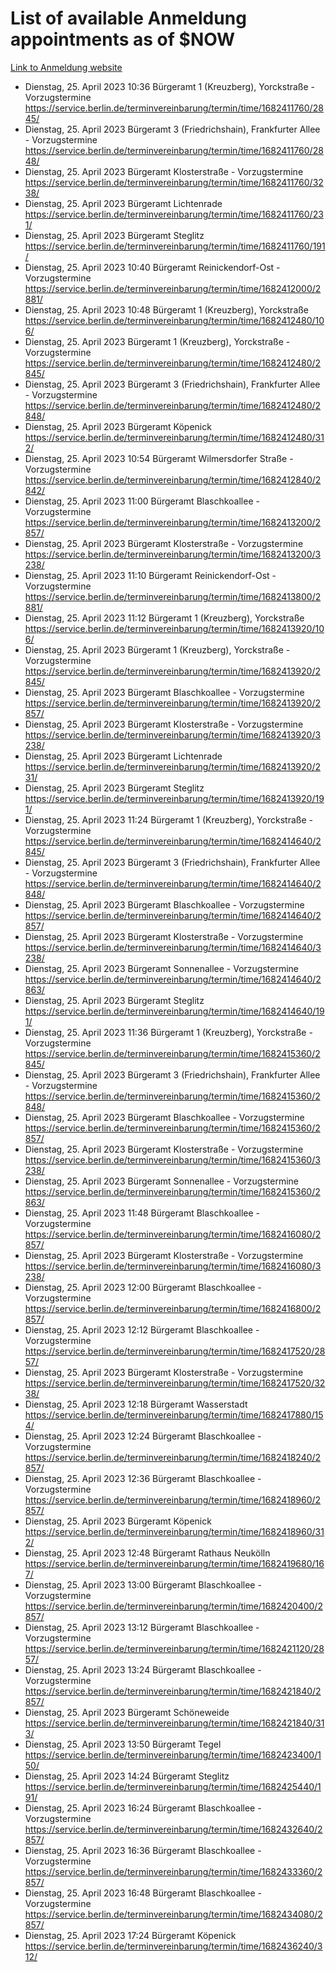 # List of available Anmeldung appointments as of $NOW
[Link to Anmeldung website](https://service.berlin.de/terminvereinbarung/termin/tag.php?termin=1&anliegen[]=120686&dienstleisterlist=122210,122217,327316,122219,327312,122227,327314,122231,327346,122243,327348,122254,122252,329742,122260,329745,122262,329748,122271,327278,122273,327274,122277,327276,330436,122280,327294,122282,327290,122284,327292,122291,327270,122285,327266,122286,327264,122296,327268,150230,329760,122297,327286,122294,327284,122312,329763,122314,329775,122304,327330,122311,327334,122309,327332,317869,122281,327352,122279,329772,122283,122276,327324,122274,327326,122267,329766,122246,327318,122251,327320,122257,327322,122208,327298,122226,327300&herkunft=http%3A%2F%2Fservice.berlin.de%2Fdienstleistung%2F120686%2F)
- Dienstag, 25. April 2023 10:36 Bürgeramt 1 (Kreuzberg), Yorckstraße - Vorzugstermine https://service.berlin.de/terminvereinbarung/termin/time/1682411760/2845/
- Dienstag, 25. April 2023  Bürgeramt 3 (Friedrichshain), Frankfurter Allee - Vorzugstermine https://service.berlin.de/terminvereinbarung/termin/time/1682411760/2848/
- Dienstag, 25. April 2023  Bürgeramt Klosterstraße - Vorzugstermine https://service.berlin.de/terminvereinbarung/termin/time/1682411760/3238/
- Dienstag, 25. April 2023  Bürgeramt Lichtenrade https://service.berlin.de/terminvereinbarung/termin/time/1682411760/231/
- Dienstag, 25. April 2023  Bürgeramt Steglitz https://service.berlin.de/terminvereinbarung/termin/time/1682411760/191/
- Dienstag, 25. April 2023 10:40 Bürgeramt Reinickendorf-Ost - Vorzugstermine https://service.berlin.de/terminvereinbarung/termin/time/1682412000/2881/
- Dienstag, 25. April 2023 10:48 Bürgeramt 1 (Kreuzberg), Yorckstraße https://service.berlin.de/terminvereinbarung/termin/time/1682412480/106/
- Dienstag, 25. April 2023  Bürgeramt 1 (Kreuzberg), Yorckstraße - Vorzugstermine https://service.berlin.de/terminvereinbarung/termin/time/1682412480/2845/
- Dienstag, 25. April 2023  Bürgeramt 3 (Friedrichshain), Frankfurter Allee - Vorzugstermine https://service.berlin.de/terminvereinbarung/termin/time/1682412480/2848/
- Dienstag, 25. April 2023  Bürgeramt Köpenick https://service.berlin.de/terminvereinbarung/termin/time/1682412480/312/
- Dienstag, 25. April 2023 10:54 Bürgeramt Wilmersdorfer Straße - Vorzugstermine https://service.berlin.de/terminvereinbarung/termin/time/1682412840/2842/
- Dienstag, 25. April 2023 11:00 Bürgeramt Blaschkoallee - Vorzugstermine https://service.berlin.de/terminvereinbarung/termin/time/1682413200/2857/
- Dienstag, 25. April 2023  Bürgeramt Klosterstraße - Vorzugstermine https://service.berlin.de/terminvereinbarung/termin/time/1682413200/3238/
- Dienstag, 25. April 2023 11:10 Bürgeramt Reinickendorf-Ost - Vorzugstermine https://service.berlin.de/terminvereinbarung/termin/time/1682413800/2881/
- Dienstag, 25. April 2023 11:12 Bürgeramt 1 (Kreuzberg), Yorckstraße https://service.berlin.de/terminvereinbarung/termin/time/1682413920/106/
- Dienstag, 25. April 2023  Bürgeramt 1 (Kreuzberg), Yorckstraße - Vorzugstermine https://service.berlin.de/terminvereinbarung/termin/time/1682413920/2845/
- Dienstag, 25. April 2023  Bürgeramt Blaschkoallee - Vorzugstermine https://service.berlin.de/terminvereinbarung/termin/time/1682413920/2857/
- Dienstag, 25. April 2023  Bürgeramt Klosterstraße - Vorzugstermine https://service.berlin.de/terminvereinbarung/termin/time/1682413920/3238/
- Dienstag, 25. April 2023  Bürgeramt Lichtenrade https://service.berlin.de/terminvereinbarung/termin/time/1682413920/231/
- Dienstag, 25. April 2023  Bürgeramt Steglitz https://service.berlin.de/terminvereinbarung/termin/time/1682413920/191/
- Dienstag, 25. April 2023 11:24 Bürgeramt 1 (Kreuzberg), Yorckstraße - Vorzugstermine https://service.berlin.de/terminvereinbarung/termin/time/1682414640/2845/
- Dienstag, 25. April 2023  Bürgeramt 3 (Friedrichshain), Frankfurter Allee - Vorzugstermine https://service.berlin.de/terminvereinbarung/termin/time/1682414640/2848/
- Dienstag, 25. April 2023  Bürgeramt Blaschkoallee - Vorzugstermine https://service.berlin.de/terminvereinbarung/termin/time/1682414640/2857/
- Dienstag, 25. April 2023  Bürgeramt Klosterstraße - Vorzugstermine https://service.berlin.de/terminvereinbarung/termin/time/1682414640/3238/
- Dienstag, 25. April 2023  Bürgeramt Sonnenallee - Vorzugstermine https://service.berlin.de/terminvereinbarung/termin/time/1682414640/2863/
- Dienstag, 25. April 2023  Bürgeramt Steglitz https://service.berlin.de/terminvereinbarung/termin/time/1682414640/191/
- Dienstag, 25. April 2023 11:36 Bürgeramt 1 (Kreuzberg), Yorckstraße - Vorzugstermine https://service.berlin.de/terminvereinbarung/termin/time/1682415360/2845/
- Dienstag, 25. April 2023  Bürgeramt 3 (Friedrichshain), Frankfurter Allee - Vorzugstermine https://service.berlin.de/terminvereinbarung/termin/time/1682415360/2848/
- Dienstag, 25. April 2023  Bürgeramt Blaschkoallee - Vorzugstermine https://service.berlin.de/terminvereinbarung/termin/time/1682415360/2857/
- Dienstag, 25. April 2023  Bürgeramt Klosterstraße - Vorzugstermine https://service.berlin.de/terminvereinbarung/termin/time/1682415360/3238/
- Dienstag, 25. April 2023  Bürgeramt Sonnenallee - Vorzugstermine https://service.berlin.de/terminvereinbarung/termin/time/1682415360/2863/
- Dienstag, 25. April 2023 11:48 Bürgeramt Blaschkoallee - Vorzugstermine https://service.berlin.de/terminvereinbarung/termin/time/1682416080/2857/
- Dienstag, 25. April 2023  Bürgeramt Klosterstraße - Vorzugstermine https://service.berlin.de/terminvereinbarung/termin/time/1682416080/3238/
- Dienstag, 25. April 2023 12:00 Bürgeramt Blaschkoallee - Vorzugstermine https://service.berlin.de/terminvereinbarung/termin/time/1682416800/2857/
- Dienstag, 25. April 2023 12:12 Bürgeramt Blaschkoallee - Vorzugstermine https://service.berlin.de/terminvereinbarung/termin/time/1682417520/2857/
- Dienstag, 25. April 2023  Bürgeramt Klosterstraße - Vorzugstermine https://service.berlin.de/terminvereinbarung/termin/time/1682417520/3238/
- Dienstag, 25. April 2023 12:18 Bürgeramt Wasserstadt https://service.berlin.de/terminvereinbarung/termin/time/1682417880/154/
- Dienstag, 25. April 2023 12:24 Bürgeramt Blaschkoallee - Vorzugstermine https://service.berlin.de/terminvereinbarung/termin/time/1682418240/2857/
- Dienstag, 25. April 2023 12:36 Bürgeramt Blaschkoallee - Vorzugstermine https://service.berlin.de/terminvereinbarung/termin/time/1682418960/2857/
- Dienstag, 25. April 2023  Bürgeramt Köpenick https://service.berlin.de/terminvereinbarung/termin/time/1682418960/312/
- Dienstag, 25. April 2023 12:48 Bürgeramt Rathaus Neukölln https://service.berlin.de/terminvereinbarung/termin/time/1682419680/167/
- Dienstag, 25. April 2023 13:00 Bürgeramt Blaschkoallee - Vorzugstermine https://service.berlin.de/terminvereinbarung/termin/time/1682420400/2857/
- Dienstag, 25. April 2023 13:12 Bürgeramt Blaschkoallee - Vorzugstermine https://service.berlin.de/terminvereinbarung/termin/time/1682421120/2857/
- Dienstag, 25. April 2023 13:24 Bürgeramt Blaschkoallee - Vorzugstermine https://service.berlin.de/terminvereinbarung/termin/time/1682421840/2857/
- Dienstag, 25. April 2023  Bürgeramt Schöneweide https://service.berlin.de/terminvereinbarung/termin/time/1682421840/313/
- Dienstag, 25. April 2023 13:50 Bürgeramt Tegel https://service.berlin.de/terminvereinbarung/termin/time/1682423400/150/
- Dienstag, 25. April 2023 14:24 Bürgeramt Steglitz https://service.berlin.de/terminvereinbarung/termin/time/1682425440/191/
- Dienstag, 25. April 2023 16:24 Bürgeramt Blaschkoallee - Vorzugstermine https://service.berlin.de/terminvereinbarung/termin/time/1682432640/2857/
- Dienstag, 25. April 2023 16:36 Bürgeramt Blaschkoallee - Vorzugstermine https://service.berlin.de/terminvereinbarung/termin/time/1682433360/2857/
- Dienstag, 25. April 2023 16:48 Bürgeramt Blaschkoallee - Vorzugstermine https://service.berlin.de/terminvereinbarung/termin/time/1682434080/2857/
- Dienstag, 25. April 2023 17:24 Bürgeramt Köpenick https://service.berlin.de/terminvereinbarung/termin/time/1682436240/312/
